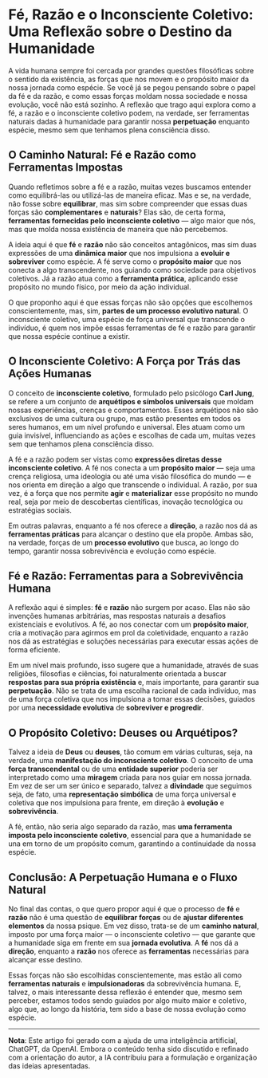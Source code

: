 # Fé, Razão e o Inconsciente Coletivo: Uma Reflexão sobre o Destino da Humanidade

A vida humana sempre foi cercada por grandes questões filosóficas sobre o sentido da existência, as forças que nos movem e o propósito maior da nossa jornada como espécie. Se você já se pegou pensando sobre o papel da fé e da razão, e como essas forças moldam nossa sociedade e nossa evolução, você não está sozinho. A reflexão que trago aqui explora como a fé, a razão e o inconsciente coletivo podem, na verdade, ser ferramentas naturais dadas à humanidade para garantir nossa **perpetuação** enquanto espécie, mesmo sem que tenhamos plena consciência disso.

## O Caminho Natural: Fé e Razão como Ferramentas Impostas

Quando refletimos sobre a fé e a razão, muitas vezes buscamos entender como equilibrá-las ou utilizá-las de maneira eficaz. Mas e se, na verdade, não fosse sobre **equilibrar**, mas sim sobre compreender que essas duas forças são **complementares** e **naturais**? Elas são, de certa forma, **ferramentas fornecidas pelo inconsciente coletivo** — algo maior que nós, mas que molda nossa existência de maneira que não percebemos.

A ideia aqui é que **fé** e **razão** não são conceitos antagônicos, mas sim duas expressões de uma **dinâmica maior** que nos impulsiona a **evoluir e sobreviver** como espécie. A fé serve como o **propósito maior** que nos conecta a algo transcendente, nos guiando como sociedade para objetivos coletivos. Já a razão atua como a **ferramenta prática**, aplicando esse propósito no mundo físico, por meio da ação individual.

O que proponho aqui é que essas forças não são opções que escolhemos conscientemente, mas, sim, **partes de um processo evolutivo natural**. O inconsciente coletivo, uma espécie de força universal que transcende o indivíduo, é quem nos impõe essas ferramentas de fé e razão para garantir que nossa espécie continue a existir.

## O Inconsciente Coletivo: A Força por Trás das Ações Humanas

O conceito de **inconsciente coletivo**, formulado pelo psicólogo **Carl Jung**, se refere a um conjunto de **arquétipos e símbolos universais** que moldam nossas experiências, crenças e comportamentos. Esses arquétipos não são exclusivos de uma cultura ou grupo, mas estão presentes em todos os seres humanos, em um nível profundo e universal. Eles atuam como um guia invisível, influenciando as ações e escolhas de cada um, muitas vezes sem que tenhamos plena consciência disso.

A fé e a razão podem ser vistas como **expressões diretas desse inconsciente coletivo**. A fé nos conecta a um **propósito maior** — seja uma crença religiosa, uma ideologia ou até uma visão filosófica do mundo — e nos orienta em direção a algo que transcende o individual. A razão, por sua vez, é a força que nos permite **agir** e **materializar** esse propósito no mundo real, seja por meio de descobertas científicas, inovação tecnológica ou estratégias sociais.

Em outras palavras, enquanto a fé nos oferece a **direção**, a razão nos dá as **ferramentas práticas** para alcançar o destino que ela propõe. Ambas são, na verdade, forças de um **processo evolutivo** que busca, ao longo do tempo, garantir nossa sobrevivência e evolução como espécie.

## Fé e Razão: Ferramentas para a Sobrevivência Humana

A reflexão aqui é simples: **fé** e **razão** não surgem por acaso. Elas não são invenções humanas arbitrárias, mas respostas naturais a desafios existenciais e evolutivos. A fé, ao nos conectar com um **propósito maior**, cria a motivação para agirmos em prol da coletividade, enquanto a razão nos dá as estratégias e soluções necessárias para executar essas ações de forma eficiente.

Em um nível mais profundo, isso sugere que a humanidade, através de suas religiões, filosofias e ciências, foi naturalmente orientada a buscar **respostas para sua própria existência** e, mais importante, para garantir sua **perpetuação**. Não se trata de uma escolha racional de cada indivíduo, mas de uma força coletiva que nos impulsiona a tomar essas decisões, guiados por uma **necessidade evolutiva** de **sobreviver e progredir**.

## O Propósito Coletivo: Deuses ou Arquétipos?

Talvez a ideia de **Deus** ou **deuses**, tão comum em várias culturas, seja, na verdade, uma **manifestação do inconsciente coletivo**. O conceito de uma **força transcendental** ou de uma **entidade superior** poderia ser interpretado como uma **miragem** criada para nos guiar em nossa jornada. Em vez de ser um ser único e separado, talvez a **divindade** que seguimos seja, de fato, uma **representação simbólica** de uma força universal e coletiva que nos impulsiona para frente, em direção à **evolução** e **sobrevivência**.

A fé, então, não seria algo separado da razão, mas **uma ferramenta imposta pelo inconsciente coletivo**, essencial para que a humanidade se una em torno de um propósito comum, garantindo a continuidade da nossa espécie.

## Conclusão: A Perpetuação Humana e o Fluxo Natural

No final das contas, o que quero propor aqui é que o processo de **fé** e **razão** não é uma questão de **equilibrar forças** ou de **ajustar diferentes elementos** da nossa psique. Em vez disso, trata-se de um **caminho natural**, imposto por uma força maior — o inconsciente coletivo — que garante que a humanidade siga em frente em sua **jornada evolutiva**. A **fé** nos dá a **direção**, enquanto a **razão** nos oferece as **ferramentas** necessárias para alcançar esse destino.

Essas forças não são escolhidas conscientemente, mas estão ali como **ferramentas naturais** e **impulsionadoras** da sobrevivência humana. E, talvez, o mais interessante dessa reflexão é entender que, mesmo sem perceber, estamos todos sendo guiados por algo muito maior e coletivo, algo que, ao longo da história, tem sido a base de nossa evolução como espécie.

---

**Nota**: Este artigo foi gerado com a ajuda de uma inteligência artificial, ChatGPT, da OpenAI. Embora o conteúdo tenha sido discutido e refinado com a orientação do autor, a IA contribuiu para a formulação e organização das ideias apresentadas.

